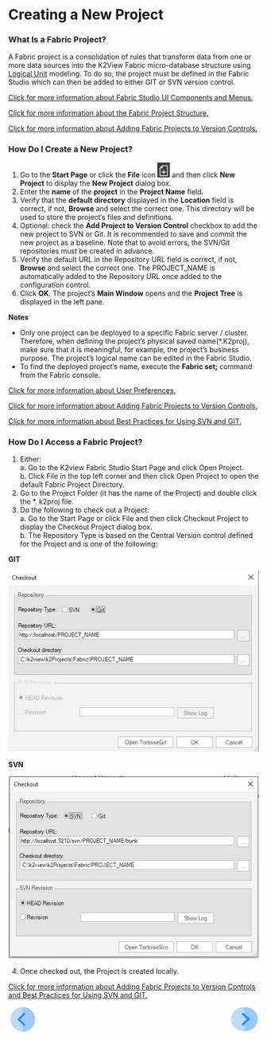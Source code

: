 # Creating a New Project

### What Is a Fabric Project?
A Fabric project is a consolidation of rules that transform data from one or more data sources into the K2View Fabric micro-database structure using [Logical Unit](/articles/03_logical_units/01_LU_overview.md) modeling. To do so, the project must be defined in the Fabric Studio which can then be added to either GIT or SVN version control. 

[Click for more information about Fabric Studio UI Components and Menus.](/articles/04_fabric_studio/01_UI_components_and_menus.md)

[Click for more information about the Fabric Project Structure.](/articles/04_fabric_studio/08_fabric_project_tree.md)

[Click for more information about Adding Fabric Projects to Version Controls.](/articles/04_fabric_studio/06_adding_fabric_projects_to_version_control.md)



### How Do I Create a New Project?

1. Go to the **Start Page** or click the **File** icon <img src="/articles/04_fabric_studio/images/04_05_01%20New%20Project%20icon.jpg" alt="drawing" width="25"/> and then click **New Project** to display the **New Project** dialog box.
2. Enter the **name** of the **project** in the **Project Name** field. 
3. Verify that the **default directory** displayed in the **Location** field is correct, if not, **Browse** and select the correct one. This directory will be used to store the project’s files and definitions.
4. Optional: check the **Add Project to Version Control** checkbox to add the new project to SVN or Git. It is recommended to save and commit the new project as a baseline.
Note that to avoid errors, the SVN/Git repositories must be created in advance.  
5. Verify the default URL in the Repository URL field is correct, if not, **Browse** and select the correct one. The PROJECT_NAME is automatically added to the Repository URL once added to the configuration control. 
6. Click **OK**. The project’s **Main Window** opens and the **Project Tree** is displayed in the left pane. 


**Notes**
* Only one project can be deployed to a specific Fabric server / cluster. Therefore, when defining the project’s physical saved name(*.K2proj), make sure that it is meaningful, for example, the project’s business purpose.  The project’s logical name can be edited in the Fabric Studio. 
* To find the deployed project’s name, execute the **Fabric set;** command from the Fabric console.
 
[Click for more information about User Preferences.](/articles/04_fabric_studio/04_user_preferences.md)

[Click for more information about Adding Fabric Projects to Version Controls.](/articles/04_fabric_studio/06_adding_fabric_projects_to_version_control.md)

[Click for more information about Best Practices for Using SVN and GIT.](/articles/04_fabric_studio/07_best_practices_for_working_with_GIT_and_SVN.md)

### How Do I Access a Fabric Project?

1. Either:\
   a. Go to the K2view Fabric Studio Start Page and click Open Project.\
   b. Click File in the top left corner and then click Open Project to open the default Fabric Project Directory.     
2. Go to the Project Folder (it has the name of the Project) and double click the *. k2proj file.
3. Do the following to check out a Project:\
   a. Go to the Start Page or click File and then click Checkout Project to display the Checkout Project dialog box.\
   b. The Repository Type is based on the Central Version control defined for the Project and is one of the following:

**GIT**

![image](/articles/04_fabric_studio/images/04_05_02%20GIT.jpg)


**SVN** 

![image](/articles/04_fabric_studio/images/04_05_03%20SVN.jpg)

4. Once checked out, the Project is created locally.

[Click for more information about Adding Fabric Projects to Version Controls and Best Practices for Using SVN and GIT.](/articles/04_fabric_studio/06_adding_fabric_projects_to_version_control.md)

 
[![Previous](/articles/images/Previous.png)](/articles/04_fabric_studio/04_user_preferences.md)[<img align="right" width="60" height="54" src="/articles/images/Next.png">](/articles/04_fabric_studio/06_adding_fabric_projects_to_version_control.md)


